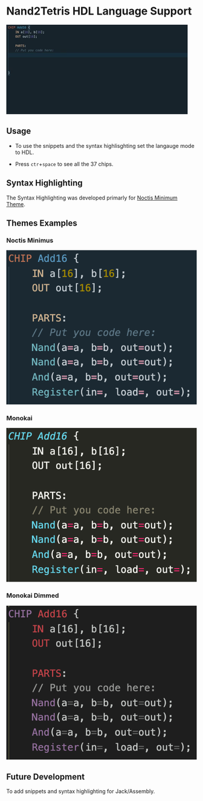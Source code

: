 # Nand2Tetris HDL Language Support

![gif](img/Snippets.gif)

## Usage

- To use the snippets and the syntax highlisghting set the langauge mode to HDL.

- Press `ctr`+`space` to see all the 37 chips.

## Syntax Highlighting

The Syntax Highlighting was developed primarly for [Noctis Minimum Theme](https://marketplace.visualstudio.com/items?itemName=liviuschera.noctis).

## Themes Examples

### Noctis Minimus

![NoctisMinimus](img/NoctisMinimus.png)

### Monokai

![Monokai](img/Monokai.png)

### Monokai Dimmed

![MonokaiDimmed](img/MonokaiDimmed.png)

## Future Development

To add snippets and syntax highlighting for Jack/Assembly.
